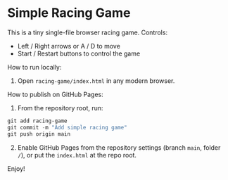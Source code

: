 # Simple Racing Game

This is a tiny single-file browser racing game. Controls:
- Left / Right arrows or A / D to move
- Start / Restart buttons to control the game

How to run locally:
1. Open `racing-game/index.html` in any modern browser.

How to publish on GitHub Pages:
1. From the repository root, run:

```powershell
git add racing-game
git commit -m "Add simple racing game"
git push origin main
```

2. Enable GitHub Pages from the repository settings (branch `main`, folder `/`), or put the `index.html` at the repo root.

Enjoy!
